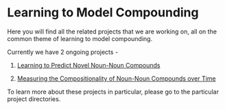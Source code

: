 # Learning to Model Compounding

Here you will find all the related projects that we are working on, all on the common theme of learning to model compounding.

Currently we have 2 ongoing projects -

1. [Learning to Predict Novel Noun-Noun Compounds](novel_compound_predictor)

2. [Measuring the Compositionality of Noun-Noun Compounds over Time](compositionality_over_time)


To learn more about these projects in particular, please go to the particular project directories.
